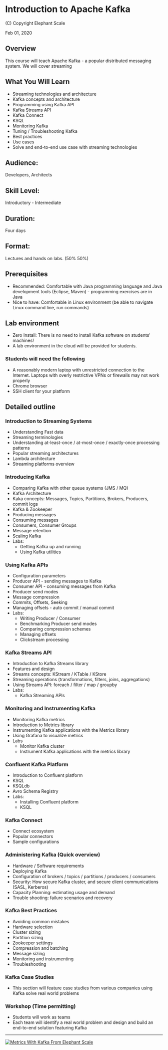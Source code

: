 # Introduction to Apache Kafka

(C) Copyright Elephant Scale

Feb 01, 2020


## Overview
This course will teach Apache Kafka - a popular distributed messaging system.  We will cover streaming 

## What You Will Learn
* Streaming technologies and architecture
* Kafka concepts and architecture
* Programming using Kafka API
* Kafka Streams API
* Kafka Connect
* KSQL
* Monitoring Kafka
* Tuning / Troubleshooting Kafka
* Best practices 
* Use cases 
* Solve and end-to-end use case with streaming technologies

## Audience:
Developers, Architects

## Skill Level:
Introductory - Intermediate

## Duration:
Four days

## Format:
Lectures and hands on labs. (50%   50%)

## Prerequisites
* Recommended: Comfortable with Java programming language and Java development tools (Eclipse, Maven)  -  programming exercises are in Java
* Nice to have: Comfortable in Linux environment (be able to navigate Linux command line, run commands)


## Lab environment
* Zero Install: There is no need to install Kafka software on students' machines! 
* A lab environment in the cloud will be provided for students.

### Students will need the following
* A reasonably modern laptop with unrestricted connection to the Internet.  Laptops with overly restrictive VPNs or firewalls may not work properly
* Chrome browser 
* SSH client for your platform
 
## Detailed outline

### Introduction to Streaming Systems
*  Understanding Fast data
*  Streaming terminologies
*  Understanding at-least-once / at-most-once / exactly-once processing patterns
*  Popular streaming architectures
*  Lambda architecture
*  Streaming platforms overview

###  Introducing Kafka
*  Comparing Kafka with other queue systems (JMS / MQ)
*  Kafka Architecture
*  Kaka concepts: Messages, Topics, Partitions, Brokers, Producers, commit logs
*  Kafka & Zookeeper
*  Producing messages
*  Consuming messages 
* Consumers, Consumer Groups
*  Message retention
*  Scaling Kafka
*  Labs:
   - Getting Kafka up and running
   - Using Kafka utilities
 
### Using Kafka APIs
*  Configuration parameters
*  Producer API - sending messages to Kafka
*  Consumer API - consuming messages from Kafka
*  Producer send modes
*  Message compression
*  Commits, Offsets, Seeking
*  Managing offsets - auto commit / manual commit
*  Labs:
    - Writing Producer / Consumer
    - Benchmarking Producer send modes 
    - Comparing compression schemes
    - Managing offsets
    - Clickstream processing 

### Kafka Streams API
*  Introduction to Kafka Streams library
*  Features and design 
*  Streams concepts: KStream / KTable / KStore
*  Streaming operations (transformations, filters, joins, aggregations)
*  Using Streams API: foreach / filter / map / groupby
*  Labs:
    - Kafka Streaming APIs

### Monitoring and Instrumenting Kafka
*  Monitoring Kafka metrics
*  Introduction to Metrics library
*  Instrumenting Kafka applications with the Metrics library
*  Using Grafana to visualize metrics
*  Labs
    - Monitor Kafka cluster
    - Instrument Kafka applications with the metrics library

### Confluent Kafka Platform
* Introduction to Confluent  platform 
* KSQL
* KSQLdb 
* Avro Schema Registry
* Labs:
   - Installing Confluent platform
   - KSQL 


### Kafka Connect
*  Connect ecosystem 
*  Popular connectors
*  Sample configurations

### Administering Kafka (Quick overview)
*  Hardware / Software requirements
*  Deploying Kafka
*  Configuration of brokers / topics / partitions / producers / consumers
*  Security: How secure Kafka cluster, and secure client communications (SASL, Kerberos)
*  Capacity Planning: estimating usage and demand
*  Trouble shooting: failure scenarios and recovery

### Kafka Best Practices 
*  Avoiding common mistakes
*  Hardware selection
*  Cluster sizing 
*  Partition sizing 
*  Zookeeper settings 
*  Compression and batching 
*  Message sizing 
*  Monitoring and instrumenting
*  Troubleshooting

### Kafka Case Studies 
*  This section will feature case studies from various companies using Kafka solve real world problems

### Workshop (Time permitting)
*  Students will work as teams 
*  Each team will identify a real world problem and design and build an end-to-end solution featuring Kafka

---
[![Metrics With Kafka From Elephant Scale](https://res.cloudinary.com/marcomontalbano/image/upload/v1579880452/video_to_markdown/images/vimeo--218108535-c05b58ac6eb4c4700831b2b3070cd403.jpg)](https://vimeo.com/218108535 "Metrics With Kafka From Elephant Scale")
 
